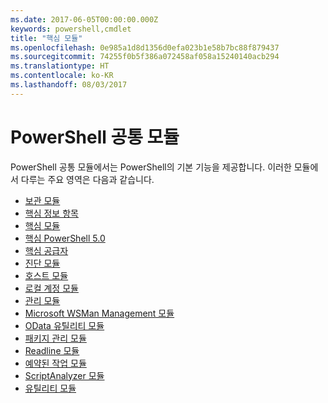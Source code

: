 ```yaml
---
ms.date: 2017-06-05T00:00:00.000Z
keywords: powershell,cmdlet
title: "핵심 모듈"
ms.openlocfilehash: 0e985a1d8d1356d0efa023b1e58b7bc88f879437
ms.sourcegitcommit: 74255f0b5f386a072458af058a15240140acb294
ms.translationtype: HT
ms.contentlocale: ko-KR
ms.lasthandoff: 08/03/2017
---
```

#  <a name="the-powershell-common-modules"></a>PowerShell 공통 모듈

PowerShell 공통 모듈에서는 PowerShell의 기본 기능을 제공합니다.
이러한 모듈에서 다루는 주요 영역은 다음과 같습니다.

-  [보관 모듈](core-modules/Microsoft.PowerShell.Archive-Module.md)
-  [핵심 정보 항목](core-modules/Windows-PowerShell-Core-About-Topics.md)
-  [핵심 모듈](core-modules/Microsoft.PowerShell.Core-Module.md)
-  [핵심 PowerShell 5.0](core-modules/Windows-PowerShell-5.0.md)
-  [핵심 공급자](core-modules/Windows-PowerShell-Core-Providers.md)
-  [진단 모듈](core-modules/Microsoft.PowerShell.Diagnostics-Module.md)
-  [호스트 모듈](core-modules/Microsoft.PowerShell.Host-Module.md)
-  [로컬 계정 모듈](core-modules/PSLocalAccount5-Module.md)
-  [관리 모듈](core-modules/Microsoft.PowerShell.Management-Module.md)
-  [Microsoft WSMan Management 모듈](core-modules/Microsoft.WSMan.Management-Module.md)
-  [OData 유틸리티 모듈](core-modules/Microsoft.PowerShell.ODataUtils-Module.md)
-  [패키지 관리 모듈](core-modules/PackageManagement-Module.md)
-  [Readline 모듈](core-modules/PSReadline-Module.md)
-  [예약된 작업 모듈](core-modules/PSScheduledJob-Module.md)
-  [ScriptAnalyzer 모듈](core-modules/PSScriptAnalyzer-Module.md)
-  [유틸리티 모듈](core-modules/Microsoft.PowerShell.Utility-Module.md)

